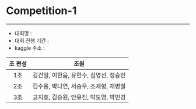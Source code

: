 # Competition-1
-----
- 대회명 : 
- 대회 진행 기간 :
- kaggle 주소 :

|조 편성|조원|
|:---:|:---:|
|1조|김건일, 이한음, 유헌수, 심영선, 정승인|
|2조|김수용, 박다연, 서승우, 조제형, 채병철|
|3조|고지호, 김승원, 안유진, 박도영, 박민경|

